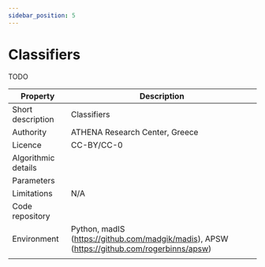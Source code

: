```yaml
---
sidebar_position: 5
---
```


# Classifiers
<span className="todo">TODO</span>

| Property  | Description |
| --- | --- |
| Short description  | Classifiers |
| Authority  | ATHENA Research Center, Greece  |
| Licence  | CC-BY/CC-0  |
| Algorithmic details |  |
| Parameters |  |
| Limitations | N/A |
| Code repository |  |
| Environment | Python, madIS (https://github.com/madgik/madis), APSW (https://github.com/rogerbinns/apsw) |
|  |






